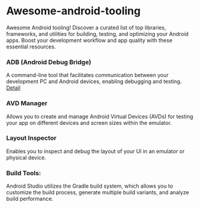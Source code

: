 # Awesome-android-tooling
Awesome Android tooling! Discover a curated list of top libraries, frameworks, and utilities for building, testing, and optimizing your Android apps. Boost your development workflow and app quality with these essential resources.

### ADB (Android Debug Bridge)
A command-line tool that facilitates communication between your development PC and Android devices, enabling debugging and testing. 
[Detail](https://developer.android.com/tools/adb)

### AVD Manager
Allows you to create and manage Android Virtual Devices (AVDs) for testing your app on different devices and screen sizes within the emulator.

### Layout Inspector
Enables you to inspect and debug the layout of your UI in an emulator or physical device.

### Build Tools:
Android Studio utilizes the Gradle build system, which allows you to customize the build process, generate multiple build variants, and analyze build performance.
